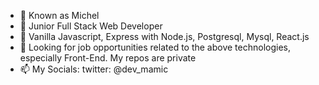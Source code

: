 - 👋 Known as Michel
- 👀 Junior Full  Stack Web Developer
- 🌱 Vanilla Javascript, Express with Node.js, Postgresql, Mysql, React.js
- 💞️ Looking for job opportunities related to the above technologies, especially Front-End. My repos are private
- 📫 My Socials: twitter: @dev_mamic

<!---
mamicdev/info is a ✨ special ✨ repository because its `README.md` (this file) appears on your GitHub profile.
You can click the Preview link to take a look at your changes.
--->
